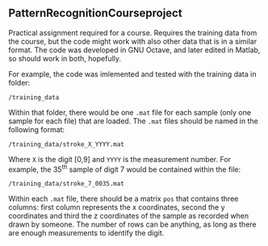 ## PatternRecognitionCourseproject
Practical assignment required for a course. Requires the training data from the course, but the code might work with also other data that is in a similar format. The code was developed in GNU Octave, and later edited in Matlab, so should work in both, hopefully.

For example, the code was imlemented and tested with the training data in folder:

    /training_data

Within that folder, there would be one `.mat` file for each sample (only one sample for each file) that are loaded. The `.mat` files should be named in the following format:

    /training_data/stroke_X_YYYY.mat

Where `X` is the digit [0,9] and `YYYY` is the measurement number. For example, the 35<sup>th</sup> sample of digit 7 would be contained within the file:

    /training_data/stroke_7_0035.mat

Within each `.mat` file, there should be a matrix `pos` that contains three columns: first column represents the x coordinates, second the y coordinates and third the z coordinates of the sample as recorded when drawn by someone. The number of rows can be anything, as long as there are enough measurements to identify the digit.